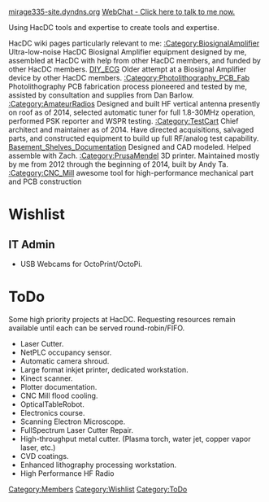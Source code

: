 [mirage335-site.dyndns.org](http://mirage335-site.dyndns.org) [WebChat -
Click here to talk to me
now.](http://webchat.freenode.net/?channels=%23%23mirage335)

Using HacDC tools and expertise to create tools and expertise.

HacDC wiki pages particularly relevant to me:
[:Category:BiosignalAmplifier](:Category:BiosignalAmplifier)
Ultra-low-noise HacDC Biosignal Amplifier equipment designed by me,
assembled at HacDC with help from other HacDC members, and funded by
other HacDC members. [DIY_ECG](DIY_ECG) Older attempt at a
Biosignal Amplifier device by other HacDC members.
[:Category:Photolithography_PCB_Fab](:Category:Photolithography_PCB_Fab)
Photolithography PCB fabrication process pioneered and tested by me,
assisted by consultation and supplies from Dan Barlow.
[:Category:AmateurRadios](:Category:AmateurRadios) Designed
and built HF vertical antenna presently on roof as of 2014, selected
automatic tuner for full 1.8-30MHz operation, performed PSK reporter and
WSPR testing. [:Category:TestCart](:Category:TestCart) Chief
architect and maintainer as of 2014. Have directed acquisitions,
salvaged parts, and constructed equipment to build up full RF/analog
test capability.
[Basement_Shelves_Documentation](Basement_Shelves_Documentation)
Designed and CAD modeled. Helped assemble with Zach.
[:Category:PrusaMendel](:Category:PrusaMendel) 3D printer.
Maintained mostly by me from 2012 through the beginning of 2014, built
by Andy Ta. [:Category:CNC_Mill](:Category:CNC_Mill) awesome
tool for high-performance mechanical part and PCB construction

# Wishlist

## IT Admin

-   USB Webcams for OctoPrint/OctoPi.

# ToDo

Some high priority projects at HacDC. Requesting resources remain
available until each can be served round-robin/FIFO.

-   Laser Cutter.
-   NetPLC occupancy sensor.
-   Automatic camera shroud.
-   Large format inkjet printer, dedicated workstation.
-   Kinect scanner.
-   Plotter documentation.
-   CNC Mill flood cooling.
-   OpticalTableRobot.
-   Electronics course.
-   Scanning Electron Microscope.
-   FullSpectrum Laser Cutter Repair.
-   High-throughput metal cutter. (Plasma torch, water jet, copper vapor
    laser, etc.)
-   CVD coatings.
-   Enhanced lithography processing workstation.
-   High Performance HF Radio

[Category:Members](Category:Members)
[Category:Wishlist](Category:Wishlist)
[Category:ToDo](Category:ToDo)
